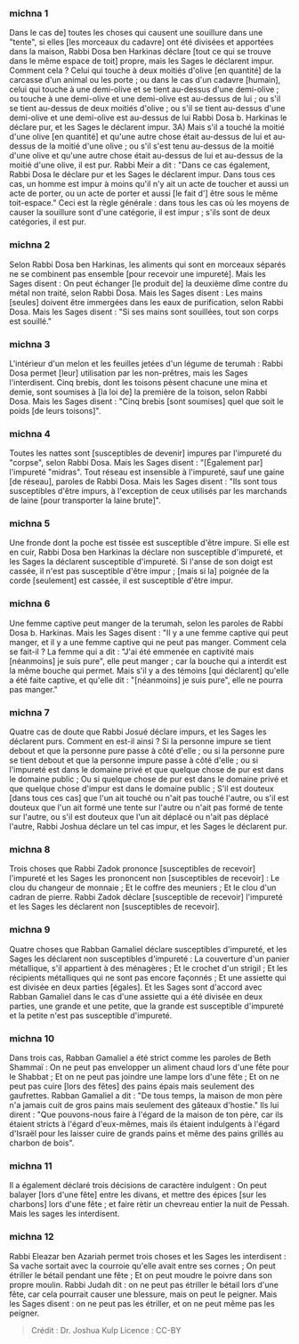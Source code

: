
### michna 1
Dans le cas de] toutes les choses qui causent une souillure dans une "tente", si elles [les morceaux du cadavre] ont été divisées et apportées dans la maison, Rabbi Dosa ben Harkinas déclare [tout ce qui se trouve dans le même espace de toit] propre, mais les Sages le déclarent impur. Comment cela ? Celui qui touche à deux moitiés d'olive [en quantité] de la carcasse d'un animal ou les porte ; ou dans le cas d'un cadavre [humain], celui qui touche à une demi-olive et se tient au-dessus d'une demi-olive ; ou touche à une demi-olive et une demi-olive est au-dessus de lui ; ou s'il se tient au-dessus de deux moitiés d'olive ; ou s'il se tient au-dessus d'une demi-olive et une demi-olive est au-dessus de lui Rabbi Dosa b. Harkinas le déclare pur, et les Sages le déclarent impur. 3A) Mais s'il a touché la moitié d'une olive [en quantité] et qu'une autre chose était au-dessus de lui et au-dessus de la moitié d'une olive ; ou s'il s'est tenu au-dessus de la moitié d'une olive et qu'une autre chose était au-dessus de lui et au-dessus de la moitié d'une olive, il est pur. Rabbi Meir a dit : "Dans ce cas également, Rabbi Dosa le déclare pur et les Sages le déclarent impur. Dans tous ces cas, un homme est impur à moins qu'il n'y ait un acte de toucher et aussi un acte de porter, ou un acte de porter et aussi [le fait d'] être sous le même toit-espace." Ceci est la règle générale : dans tous les cas où les moyens de causer la souillure sont d'une catégorie, il est impur ; s'ils sont de deux catégories, il est pur.

### michna 2
Selon Rabbi Dosa ben Harkinas, les aliments qui sont en morceaux séparés ne se combinent pas ensemble [pour recevoir une impureté]. Mais les Sages disent : On peut échanger [le produit de] la deuxième dîme contre du métal non traité, selon Rabbi Dosa. Mais les Sages disent : Les mains [seules] doivent être immergées dans les eaux de purification, selon Rabbi Dosa. Mais les Sages disent : "Si ses mains sont souillées, tout son corps est souillé."

### michna 3
L'intérieur d'un melon et les feuilles jetées d'un légume de terumah : Rabbi Dosa permet [leur] utilisation par les non-prêtres, mais les Sages l'interdisent. Cinq brebis, dont les toisons pèsent chacune une mina et demie, sont soumises à [la loi de] la première de la toison, selon Rabbi Dosa. Mais les Sages disent : "Cinq brebis [sont soumises] quel que soit le poids [de leurs toisons]".

### michna 4
Toutes les nattes sont [susceptibles de devenir] impures par l'impureté du "corpse", selon Rabbi Dosa. Mais les Sages disent : "[Également par] l'impureté "midras". Tout réseau est insensible à l'impureté, sauf une gaine [de réseau], paroles de Rabbi Dosa. Mais les Sages disent : "Ils sont tous susceptibles d'être impurs, à l'exception de ceux utilisés par les marchands de laine [pour transporter la laine brute]".

### michna 5
Une fronde dont la poche est tissée est susceptible d'être impure. Si elle est en cuir, Rabbi Dosa ben Harkinas la déclare non susceptible d'impureté, et les Sages la déclarent susceptible d'impureté. Si l'anse de son doigt est cassée, il n'est pas susceptible d'être impur ; [mais si la] poignée de la corde [seulement] est cassée, il est susceptible d'être impur.

### michna 6
Une femme captive peut manger de la terumah, selon les paroles de Rabbi Dosa b. Harkinas. Mais les Sages disent : "Il y a une femme captive qui peut manger, et il y a une femme captive qui ne peut pas manger. Comment cela se fait-il ? La femme qui a dit : "J'ai été emmenée en captivité mais [néanmoins] je suis pure", elle peut manger ; car la bouche qui a interdit est la même bouche qui permet. Mais s'il y a des témoins [qui déclarent] qu'elle a été faite captive, et qu'elle dit : "[néanmoins] je suis pure", elle ne pourra pas manger."

### michna 7
Quatre cas de doute que Rabbi Josué déclare impurs, et les Sages les déclarent purs. Comment en est-il ainsi ? Si la personne impure se tient debout et que la personne pure passe à côté d'elle ; ou si la personne pure se tient debout et que la personne impure passe à côté d'elle ; ou si l'impureté est dans le domaine privé et que quelque chose de pur est dans le domaine public ; Ou si quelque chose de pur est dans le domaine privé et que quelque chose d'impur est dans le domaine public ; S'il est douteux [dans tous ces cas] que l'un ait touché ou n'ait pas touché l'autre, ou s'il est douteux que l'un ait formé une tente sur l'autre ou n'ait pas formé de tente sur l'autre, ou s'il est douteux que l'un ait déplacé ou n'ait pas déplacé l'autre, Rabbi Joshua déclare un tel cas impur, et les Sages le déclarent pur.

### michna 8
Trois choses que Rabbi Zadok prononce [susceptibles de recevoir] l'impureté et les Sages les prononcent non [susceptibles de recevoir] : Le clou du changeur de monnaie ; Et le coffre des meuniers ; Et le clou d'un cadran de pierre. Rabbi Zadok déclare [susceptible de recevoir] l'impureté et les Sages les déclarent non [susceptibles de recevoir].

### michna 9
Quatre choses que Rabban Gamaliel déclare susceptibles d'impureté, et les Sages les déclarent non susceptibles d'impureté : La couverture d'un panier métallique, s'il appartient à des ménagères ; Et le crochet d'un strigil ; Et les récipients métalliques qui ne sont pas encore façonnés ; Et une assiette qui est divisée en deux parties [égales]. Et les Sages sont d'accord avec Rabban Gamaliel dans le cas d'une assiette qui a été divisée en deux parties, une grande et une petite, que la grande est susceptible d'impureté et la petite n'est pas susceptible d'impureté.

### michna 10
Dans trois cas, Rabban Gamaliel a été strict comme les paroles de Beth Shammaï : On ne peut pas envelopper un aliment chaud lors d'une fête pour le Shabbat ; Et on ne peut pas joindre une lampe lors d'une fête ; Et on ne peut pas cuire [lors des fêtes] des pains épais mais seulement des gaufrettes. Rabban Gamaliel a dit :  "De tous temps, la maison de mon père n'a jamais cuit de gros pains mais seulement des gâteaux d'hostie." Ils lui dirent : "Que pouvons-nous faire à l'égard de la maison de ton père, car ils étaient stricts à l'égard d'eux-mêmes, mais ils étaient indulgents à l'égard d'Israël pour les laisser cuire de grands pains et même des pains grillés au charbon de bois".

### michna 11
Il a également déclaré trois décisions de caractère indulgent : On peut balayer [lors d'une fête] entre les divans, et mettre des épices [sur les charbons] lors d'une fête ; et faire rètir un chevreau entier la nuit de Pessah. Mais les sages les interdisent.

### michna 12
Rabbi Eleazar ben Azariah permet trois choses et les Sages les interdisent : Sa vache sortait avec la courroie qu'elle avait entre ses cornes ; On peut étriller le bétail pendant une fête ; Et on peut moudre le poivre dans son propre moulin. Rabbi Judah dit : on ne peut pas étriller le bétail lors d'une fête, car cela pourrait causer une blessure, mais on peut le peigner. Mais les Sages disent : on ne peut pas les étriller, et on ne peut même pas les peigner.

>Crédit : Dr. Joshua Kulp
>Licence : CC-BY